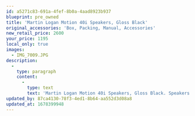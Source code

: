 ```yaml
---
id: a5271c83-691a-4fef-8b0a-4aad8923b937
blueprint: pre_owned
title: 'Martin Logan Motion 40i Speakers, Gloss Black'
original_accessories: 'Box, Packing, Manual, Accessories'
new_retail_price: 2600
your_price: 1195
local_only: true
images:
  - IMG_7009.JPG
description:
  -
    type: paragraph
    content:
      -
        type: text
        text: 'Martin Logan Motion 40i Speakers, Gloss Black. Speakers are in excellent condition with original boxes and packing. Speakers sold as new for $2,600.00'
updated_by: 87ca4130-78f3-4ed1-8b64-aa552d3d08a8
updated_at: 1678399948
---
```

